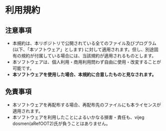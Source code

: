 # 利用規約
## 注意事項
- 本規約は、本リポジトリで公開されている全てのファイル及びプログラム (以下、「本ソフトウェア」とします) に対して適用されます。但し、別途固有の規約が付属している場合には、当該規約が適用されるものとします。
- 本ソフトウェアは、個人利用・商用利用問わず自由に使用・改変することが可能です。
- **本ソフトウェアを使用した場合、本規約に合意したものと見なされます。**
## 免責事項
- 本ソフトウェアを再配布する場合、再配布先のファイルにも本ライセンスが適用されます。
- 本ソフトウェアを利用したことによるいかなる損害・責任も、vijeg dosmen(aRefOOT2)氏が負うことはありません。
